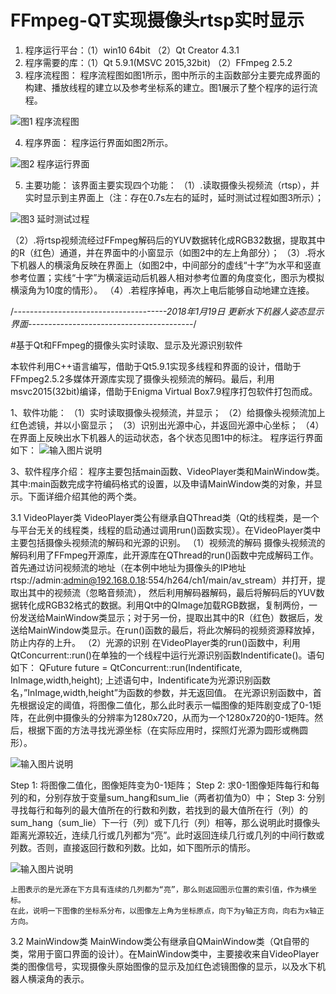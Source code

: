 # FFmpeg-QT实现摄像头rtsp实时显示
1. 程序运行平台：（1）win10 64bit         （2）Qt Creator 4.3.1
2. 程序需要的库：（1）Qt 5.9.1(MSVC 2015,32bit) （2）FFmpeg 2.5.2
3. 程序流程图：
	程序流程图如图1所示，图中所示的主函数部分主要完成界面的构建、播放线程的建立以及参考坐标系的建立。图1展示了整个程序的运行流程。

![图1 程序流程图](https://git.oschina.net/uploads/images/2017/0905/143250_0efc807a_1477507.jpeg "视频播放流程图.jpg")
 
4. 程序界面：
	程序运行界面如图2所示。

 ![图2 程序运行界面](https://git.oschina.net/uploads/images/2017/0905/143322_08a2b5af_1477507.jpeg "运行界面.jpg")

5. 主要功能：
	该界面主要实现四个功能：
（1）.读取摄像头视频流（rtsp），并实时显示到主界面上（注：存在0.7s左右的延时，延时测试过程如图3所示）；

 ![图3 延时测试过程](https://git.oschina.net/uploads/images/2017/0905/143346_70845a4b_1477507.png "延时测试.png")

（2）.将rtsp视频流经过FFmpeg解码后的YUV数据转化成RGB32数据，提取其中的R（红色）通道，并在界面中的小窗显示（如图2中的左上角部分）；
（3）.将水下机器人的横滚角反映在界面上（如图2中，中间部分的虚线“十字”为水平和竖直参考位置；实线“十字”为横滚运动后机器人相对参考位置的角度变化，图示为模拟横滚角为10度的情形）。
（4）.若程序掉电，再次上电后能够自动地建立连接。


/*--------------------------------------2018年1月19日 更新水下机器人姿态显示界面-----------------------------------------*/

#基于Qt和FFmpeg的摄像头实时读取、显示及光源识别软件

本软件利用C++语言编写，借助于Qt5.9.1实现多线程和界面的设计，借助于FFmpeg2.5.2多媒体开源库实现了摄像头视频流的解码。最后，利用msvc2015(32bit)编译，借助于Enigma Virtual Box7.9程序打包软件打包而成。

1、软件功能：
（1）实时读取摄像头视频流，并显示；
（2）给摄像头视频流加上红色滤镜，并以小窗显示；
（3）识别出光源中心，并返回光源中心坐标；
（4）在界面上反映出水下机器人的运动状态，各个状态见图1中的标注。
程序运行界面如下：
![输入图片说明](https://gitee.com/uploads/images/2018/0119/092446_429ed95f_1477507.png "带姿态显示的运行界面.png")

3、软件程序介绍：
    程序主要包括main函数、VideoPlayer类和MainWindow类。其中:main函数完成字符编码格式的设置，以及申请MainWindow类的对象，并显示。下面详细介绍其他的两个类。

3.1 VideoPlayer类
    VideoPlayer类公有继承自QThread类（Qt的线程类，是一个与平台无关的线程类，线程的启动通过调用run()函数实现）。在VideoPlayer类中主要包括摄像头视频流的解码和光源的识别。
（1）视频流的解码
	摄像头视频流的解码利用了FFmpeg开源库，此开源库在QThread的run()函数中完成解码工作。首先通过访问视频流的地址（在本例中地址为摄像头的IP地址rtsp://admin:admin@192.168.0.18:554/h264/ch1/main/av_stream）并打开，提取出其中的视频流（忽略音频流）， 然后利用解码器解码，最后将解码后的YUV数据转化成RGB32格式的数据。利用Qt中的QImage加载RGB数据，复制两份，一份发送给MainWindow类显示；对于另一份，提取出其中的R（红色）数据后，发送给MainWindow类显示。在run()函数的最后，将此次解码的视频资源释放掉，防止内存的上升。
（2）光源的识别
    在VideoPlayer类的run()函数中，利用QtConcurrent::run()在单独的一个线程中运行光源识别函数Indentificate()。语句如下：
QFuture<void> future = QtConcurrent::run(Indentificate, InImage,width,height);
上述语句中，Indentificate为光源识别函数名，”InImage,width,height”为函数的参数，并无返回值。
    在光源识别函数中，首先根据设定的阈值，将图像二值化，那么此时表示一幅图像的矩阵剧变成了0-1矩阵，在此例中摄像头的分辨率为1280x720，从而为一个1280x720的0-1矩阵。然后，根据下面的方法寻找光源坐标（在实际应用时，探照灯光源为圆形或椭圆形）。

![输入图片说明](https://gitee.com/uploads/images/2018/0119/092556_684bffc3_1477507.png "二值化图像.png")

Step 1: 将图像二值化，图像矩阵变为0-1矩阵；
Step 2: 求0-1图像矩阵每行和每列的和，分别存放于变量sum_hang和sum_lie（两者初值为0）中；
Step 3: 分别寻找每行和每列的最大值所在的行数和列数，若找到的最大值所在行（列）的sum_hang（sum_lie）下一行（列）或下几行（列）相等，那么说明此时摄像头距离光源较近，连续几行或几列都为“亮”。此时返回连续几行或几列的中间行数或列数。否则，直接返回行数和列数。比如，如下图所示的情形。

![输入图片说明](https://gitee.com/uploads/images/2018/0119/092951_91be07f5_1477507.png "光源识别特殊情形.png")

    上图表示的是光源在下方具有连续的几列都为“亮”，那么则返回图示位置的索引值，作为横坐标。
    在此，说明一下图像的坐标系分布，以图像左上角为坐标原点，向下为y轴正方向，向右为x轴正方向。
3.2 MainWindow类
    MainWindow类公有继承自QMainWindow类（Qt自带的类，常用于窗口界面的设计）。在MainWindow类中，主要接收来自VideoPlayer类的图像信号，实现摄像头原始图像的显示及加红色滤镜图像的显示，以及水下机器人横滚角的表示。
